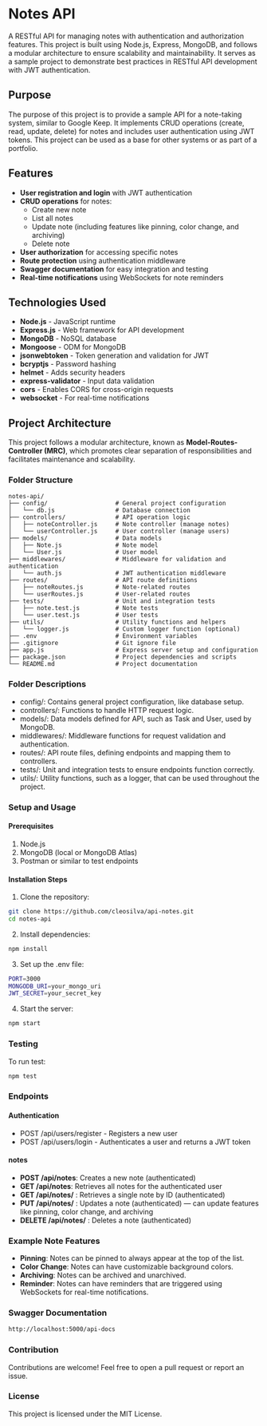 # Notes API

A RESTful API for managing notes with authentication and authorization features. This project is built using Node.js, Express, MongoDB, and follows a modular architecture to ensure scalability and maintainability. It serves as a sample project to demonstrate best practices in RESTful API development with JWT authentication.

## Purpose

The purpose of this project is to provide a sample API for a note-taking system, similar to Google Keep. It implements CRUD operations (create, read, update, delete) for notes and includes user authentication using JWT tokens. This project can be used as a base for other systems or as part of a portfolio.

## Features

* **User registration and login** with JWT authentication
* **CRUD operations** for notes:
  * Create new note
  * List all notes
  * Update note (including features like pinning, color change, and archiving)
  * Delete note
* **User authorization** for accessing specific notes
* **Route protection** using authentication middleware
* **Swagger documentation** for easy integration and testing
* **Real-time notifications** using WebSockets for note reminders

## Technologies Used

- **Node.js** - JavaScript runtime
- **Express.js** - Web framework for API development
- **MongoDB** - NoSQL database
- **Mongoose** - ODM for MongoDB
- **jsonwebtoken** - Token generation and validation for JWT
- **bcryptjs** - Password hashing
- **helmet** - Adds security headers
- **express-validator** - Input data validation
- **cors** - Enables CORS for cross-origin requests
- **websocket** - For real-time notifications

## Project Architecture

This project follows a modular architecture, known as **Model-Routes-Controller (MRC)**, which promotes clear separation of responsibilities and facilitates maintenance and scalability.

### Folder Structure

```plaintext
notes-api/
├── config/                   # General project configuration
│   └── db.js                 # Database connection
├── controllers/              # API operation logic
│   ├── noteController.js     # Note controller (manage notes)
│   └── userController.js     # User controller (manage users)
├── models/                   # Data models
│   ├── Note.js               # Note model
│   └── User.js               # User model
├── middlewares/              # Middleware for validation and authentication
│   └── auth.js               # JWT authentication middleware
├── routes/                   # API route definitions
│   ├── noteRoutes.js         # Note-related routes
│   └── userRoutes.js         # User-related routes
├── tests/                    # Unit and integration tests
│   ├── note.test.js          # Note tests
│   └── user.test.js          # User tests
├── utils/                    # Utility functions and helpers
│   └── logger.js             # Custom logger function (optional)
├── .env                      # Environment variables
├── .gitignore                # Git ignore file
├── app.js                    # Express server setup and configuration
├── package.json              # Project dependencies and scripts
└── README.md                 # Project documentation
```` 

### Folder Descriptions
* config/: Contains general project configuration, like database setup.
* controllers/: Functions to handle HTTP request logic.
* models/: Data models defined for API, such as Task and User, used by MongoDB.
* middlewares/: Middleware functions for request validation and authentication.
* routes/: API route files, defining endpoints and mapping them to controllers.
* tests/: Unit and integration tests to ensure endpoints function correctly.
* utils/: Utility functions, such as a logger, that can be used throughout the project.

### Setup and Usage
#### Prerequisites
1. Node.js
2. MongoDB (local or MongoDB Atlas)
3. Postman or similar to test endpoints

#### Installation Steps
1. Clone the repository:
````Bash
git clone https://github.com/cleosilva/api-notes.git
cd notes-api
````

2. Install dependencies:
````Bash
npm install
````
3. Set up the .env file:
````Bash
PORT=3000
MONGODB_URI=your_mongo_uri
JWT_SECRET=your_secret_key
````

4. Start the server:
````Bash
npm start
````

### Testing

To run test:
````bash
npm test
````

### Endpoints

#### Authentication
* POST /api/users/register - Registers a new user
* POST /api/users/login - Authenticates a user and returns a JWT token

#### notes
* **POST /api/notes**: Creates a new note (authenticated)
* **GET /api/notes**: Retrieves all notes for the authenticated user
* **GET /api/notes/**
  : Retrieves a single note by ID (authenticated)
* **PUT /api/notes/**
  : Updates a note (authenticated) — can update features like pinning, color change, and archiving
* **DELETE /api/notes/**
  : Deletes a note (authenticated)

### Example Note Features
* **Pinning**: Notes can be pinned to always appear at the top of the list.
* **Color Change**: Notes can have customizable background colors.
* **Archiving**: Notes can be archived and unarchived.
* **Reminder**: Notes can have reminders that are triggered using WebSockets for real-time notifications.

### Swagger Documentation
````bash
http://localhost:5000/api-docs
````

### Contribution
Contributions are welcome! Feel free to open a pull request or report an issue.

### License
This project is licensed under the MIT License.



